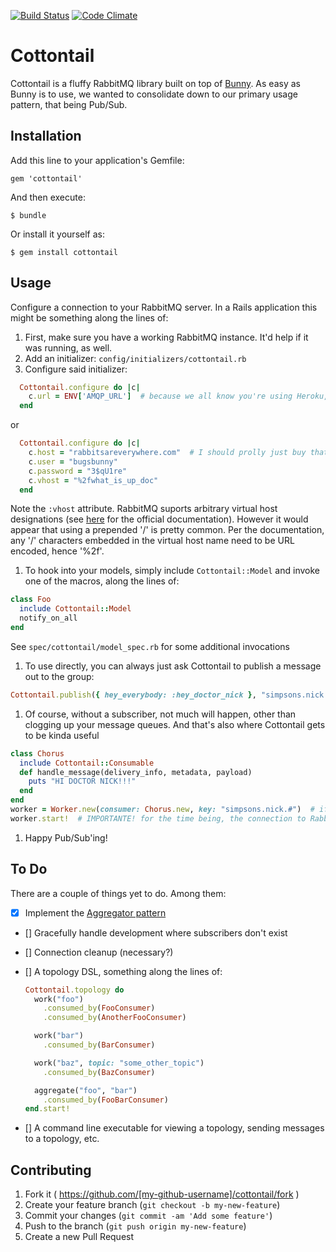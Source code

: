 [![Build Status](https://travis-ci.org/wearemolecule/cottontail.png?branch=master)](https://travis-ci.org/wearemolecule/cottontail)
[![Code Climate](https://codeclimate.com/github/wearemolecule/cottontail.png)](https://codeclimate.com/github/wearemolecule/cottontail)

# Cottontail

Cottontail is a fluffy RabbitMQ library built on top of [Bunny](https://github.com/ruby-amqp/bunny).  As easy as Bunny is to use, we wanted to consolidate down to our primary usage pattern, that being Pub/Sub.

## Installation

Add this line to your application's Gemfile:

    gem 'cottontail'

And then execute:

    $ bundle

Or install it yourself as:

    $ gem install cottontail

## Usage

Configure a connection to your RabbitMQ server.  In a Rails application this might be something along the lines of:

1. First, make sure you have a working RabbitMQ instance.  It'd help if it was running, as well.
1. Add an initializer: `config/initializers/cottontail.rb`
1. Configure said initializer:

  ```ruby
    Cottontail.configure do |c|
      c.url = ENV['AMQP_URL']  # because we all know you're using Heroku, too...
    end
  ```

  or

  ```ruby
    Cottontail.configure do |c|
      c.host = "rabbitsareverywhere.com"  # I should prolly just buy that domain right now...
      c.user = "bugsbunny"
      c.password = "3$qU1re"
      c.vhost = "%2fwhat_is_up_doc"
    end
  ```

  Note the `:vhost` attribute.  RabbitMQ suports arbitrary virtual host designations (see [here](http://www.rabbitmq.com/uri-spec.html) for the official documentation).  However it would appear that using a prepended '/' is pretty common.  Per the documentation, any '/' characters embedded in the virtual host name need to be URL encoded, hence '%2f'.

1. To hook into your models, simply include `Cottontail::Model` and invoke one of the macros, along the lines of:

  ```ruby
  class Foo
    include Cottontail::Model
    notify_on_all
  end
  ```

  See `spec/cottontail/model_spec.rb` for some additional invocations

1. To use directly, you can always just ask Cottontail to publish a message out to the group:

  ```ruby
  Cottontail.publish({ hey_everybody: :hey_doctor_nick }, "simpsons.nick.arrived")
  ```

1. Of course, without a subscriber, not much will happen, other than clogging up your message queues.  And that's also where Cottontail gets to be kinda useful

  ```ruby
  class Chorus
    include Cottontail::Consumable
    def handle_message(delivery_info, metadata, payload)
      puts "HI DOCTOR NICK!!!"
    end
  end
  worker = Worker.new(consumer: Chorus.new, key: "simpsons.nick.#")  # if you don't know the '#' is a RabbitMQ wildcard
  worker.start!  # IMPORTANTE! for the time being, the connection to RabbitMQ must be initiated explicitly
  ```

1. Happy Pub/Sub'ing!


## To Do

There are a couple of things yet to do.  Among them:

- [X] Implement the [Aggregator pattern](http://www.eaipatterns.com/Aggregator.html)
- [] Gracefully handle development where subscribers don't exist
- [] Connection cleanup (necessary?)
- [] A topology DSL, something along the lines of:

  ```ruby
  Cottontail.topology do 
    work("foo")
      .consumed_by(FooConsumer)
      .consumed_by(AnotherFooConsumer)

    work("bar")
      .consumed_by(BarConsumer)

    work("baz", topic: "some_other_topic")
      .consumed_by(BazConsumer)

    aggregate("foo", "bar")
      .consumed_by(FooBarConsumer)
  end.start!
  ```

- [] A command line executable for viewing a topology, sending messages to a topology, etc.

## Contributing

1. Fork it ( https://github.com/[my-github-username]/cottontail/fork )
2. Create your feature branch (`git checkout -b my-new-feature`)
3. Commit your changes (`git commit -am 'Add some feature'`)
4. Push to the branch (`git push origin my-new-feature`)
5. Create a new Pull Request
